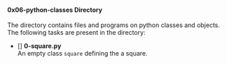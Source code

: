 #### 0x06-python-classes Directory    
The directory contains files and programs on python classes and objects.  
The following tasks are present in the directory:   
- [] **0-square.py**   
An empty class `square` defining the a square.  

